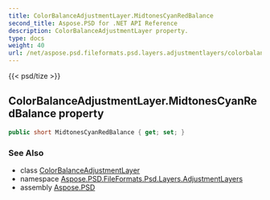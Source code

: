 ```yaml
---
title: ColorBalanceAdjustmentLayer.MidtonesCyanRedBalance
second_title: Aspose.PSD for .NET API Reference
description: ColorBalanceAdjustmentLayer property. 
type: docs
weight: 40
url: /net/aspose.psd.fileformats.psd.layers.adjustmentlayers/colorbalanceadjustmentlayer/midtonescyanredbalance/
---
```

{{< psd/tize >}}
## ColorBalanceAdjustmentLayer.MidtonesCyanRedBalance property

```csharp
public short MidtonesCyanRedBalance { get; set; }
```

### See Also

* class [ColorBalanceAdjustmentLayer](../)
* namespace [Aspose.PSD.FileFormats.Psd.Layers.AdjustmentLayers](../../colorbalanceadjustmentlayer/)
* assembly [Aspose.PSD](../../../)


